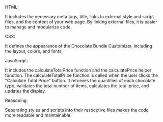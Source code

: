 HTML:

It includes the necessary meta tags, title, links to external style and script files, and the content of your web page.
By linking external files, it is easier to manage and modularize code.


CSS:

It defines the appearance of the Chocolate Bundle Customizer, including the layout, colors, and fonts.


JavaScript:

It includes the calculateTotalPrice function and the calculatePrice helper function.
The calculateTotalPrice function is called when the user clicks the "Calculate Total Price" button. It retrieves the quantities of each chocolate type, validates the total number of items, calculates the total price, and updates the display.


Reasoning:

Separating styles and scripts into their respective files makes the code more readable and maintainable. 
